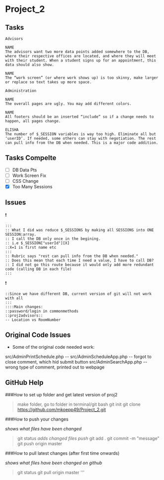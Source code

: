 # Project_2

## Tasks

```
Advisors

NAME
The advisors want two more data points added somewhere to the DB, where their respective offices are located, and where they will meet with their student. When a student signs up for an appointment, this data should also show.

NAME
The “work screen” (or where work shows up) is too skinny, make larger or replace so text takes up more space.
```

```
Administration

NAME
The overall pages are ugly. You may add different colors.

NAME
All footers should be an inserted “include” so if a change needs to happen, all pages change.

ELISHA
The number of $_SESSION variables is way too high. Eliminate all but ‘userID’. If needed, some others can stay with negotiation. The rest can pull info from the DB when needed. This is a major code addition.
```

## Tasks Compelte

- [ ] DB Data Pts
- [ ] Work Screen Fix
- [ ] CSS Change
- [x] Too Many Sessions

## Issues

:exclamation: 
```
:::
:: What I did was reduce $_SESSIONS by making all SESSIONS into ONE SESSION:array.
:: I call the DB only once in the begining. 
:: i.e $_SESSION["userId"][X]
::X=1 is first name etc
:::
:: Rubric says "rest can pull info from the DB when needed."
:: Does this mean that each time I need a value, I have to call DB?
:: I did not go this route because it would only add more redundant code (calling DB in each file)
::: 
```

:exclamation: 
```
::Since we have different DB, current version of git will not work with all
:::
::::Main changes: 
::password/login in commonmethods
::proj2advisors::
-- Location vs RoomNumber
```

## Original Code Issues

- Some of the original code needed work:

src/AdminPrintSchedule.php -- 
src/AdminScheduleApp.php -- forgot to close comment, which hid submit button
src/AdminSearchApp.php -- wrong type of comment, printed out to webpage


## GitHub Help

###How to set up folder and get latest version of proj2

>make folder, go to folder in terminal/git bash
>git init
>git clone https://github.com/mkoepp49/Project_2.git

###How to push your changes

*shows what files have been changed*
>git status
*adds changed files push*
>git add .
>git commit -m "message"
>git push origin master


###How to pull latest changes (after first time onwards)

*shows what files have been changed on github*
>git status
>git pull origin master
'''